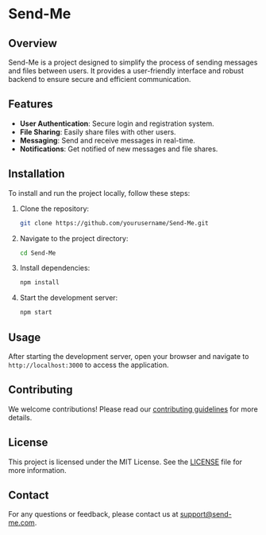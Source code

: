 # Send-Me

## Overview
Send-Me is a project designed to simplify the process of sending messages and files between users. It provides a user-friendly interface and robust backend to ensure secure and efficient communication.

## Features
- **User Authentication**: Secure login and registration system.
- **File Sharing**: Easily share files with other users.
- **Messaging**: Send and receive messages in real-time.
- **Notifications**: Get notified of new messages and file shares.

## Installation
To install and run the project locally, follow these steps:

1. Clone the repository:
    ```bash
    git clone https://github.com/yourusername/Send-Me.git
    ```
2. Navigate to the project directory:
    ```bash
    cd Send-Me
    ```
3. Install dependencies:
    ```bash
    npm install
    ```
4. Start the development server:
    ```bash
    npm start
    ```

## Usage
After starting the development server, open your browser and navigate to `http://localhost:3000` to access the application.

## Contributing
We welcome contributions! Please read our [contributing guidelines](CONTRIBUTING.md) for more details.

## License
This project is licensed under the MIT License. See the [LICENSE](LICENSE) file for more information.

## Contact
For any questions or feedback, please contact us at support@send-me.com.

